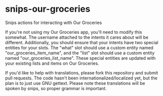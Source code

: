 # snips-our-groceries
Snips actions for interacting with Our Groceries

If you're not using my Our Groceries app, you'll need to modify this somewhat.  The username attached to the intents it cares about will be different.  Additionally, you should ensure that your intents have two special entities for your slots.  The "what" slot should use a custom entity named "our_groceries_item_name", and the "list" slot should use a custom entity named "our_groceries_list_name".  These special entities are updated with your existing lists and items on Our Groceries.

If you'd like to help with translations, please fork this repository and submit pull requests.  The code hasn't been internationalized/localized yet, but the plan is to just use GNU gettext.  Please note these translations will be spoken by snips, so proper grammar is important.
